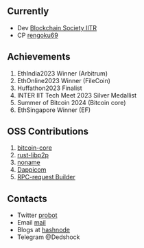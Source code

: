                                           
<!---
Prabhat1308/Prabhat1308 is a ✨ special ✨ repository because its `README.md` (this file) appears on your GitHub profile.
You can click the Preview link to take a look at your changes.
--->

## Currently
   * Dev [Blockchain Society IITR](https://x.com/BlocSocIITR)
   * CP [rengoku69](https://codeforces.com/profile/rengoku69)
   
## Achievements

1. EthIndia2023 Winner (Arbitrum)
2. EthOnline2023 Winner (FileCoin)
3. Huffathon2023 Finalist
4. INTER IIT Tech Meet 2023 Silver Medallist
5. Summer of Bitcoin 2024 (Bitcoin core)
6. EthSingapore Winner (EF)

## OSS Contributions

1. [bitcoin-core](https://github.com/bitcoin/bitcoin)
2. [rust-libp2p](https://github.com/libp2p/rust-libp2p)
3. [noname](https://github.com/zksecurity/noname)
4. [Dappicom](https://github.com/tonk-gg/dappicom)
5. [RPC-request Builder](https://github.com/NethermindEth/rpc-request-builder)

## Contacts 
  *  Twitter [probot](https://x.com/pr0b0t1sc00l)
  *  Email [mail](prabhatverma329@gmail.com)
  *  Blogs at [hashnode](probot.hashnode.dev)
  *  Telegram @Dedshock
